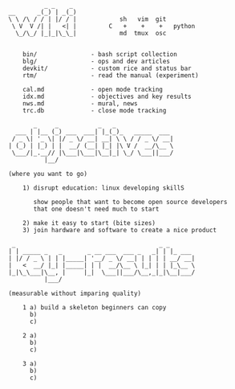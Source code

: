
                  _ _    _
        __      _(_) | _(_)
        \ \ /\ / / | |/ / |            sh   vim  git
         \ V  V /| |   <| |         C   +    +    +   python
          \_/\_/ |_|_|\_\_|            md  tmux  osc


            bin/               - bash script collection
            blg/               - ops and dev articles
            devkit/            - custom rice and status bar
            rtm/               - read the manual (experiment)

            cal.md             - open mode tracking
            idx.md             - objectives and key results
            nws.md             - mural, news
            trc.db             - close mode tracking

               _     _           _   _
          ___ | |__ (_) ___  ___| |_(_)_   _____  ___
         / _ \| '_ \| |/ _ \/ __| __| \ \ / / _ \/ __|
        | (_) | |_) | |  __/ (__| |_| |\ V /  __/\__ \
         \___/|_.__// |\___|\___|\__|_| \_/ \___||___/
                  |__/

        (where you want to go)

            1) disrupt education: linux developing skillS

               show people that want to become open source developers
               that one doesn't need much to start

            2) make it easy to start (bite sizes)
            3) join hardware and software to create a nice product

         _                                        _ _
        | | _____ _   _       _ __ ___  ___ _   _| | |_ ___
        | |/ / _ \ | | |_____| '__/ _ \/ __| | | | | __/ __|
        |   <  __/ |_| |_____| | |  __/\__ \ |_| | | |_\__ \
        |_|\_\___|\__, |     |_|  \___||___/\__,_|_|\__|___/
                  |___/

        (measurable without imparing quality)

            1 a) build a skeleton beginners can copy
              b)
              c)

            2 a)
              b)
              c)

            3 a)
              b)
              c)

